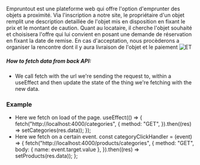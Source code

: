 Empruntout est une plateforme web qui offre l'option d'emprunter des objets a proximité.
Via l'inscription a notre site, le propriétaire d'un objet remplit une description detaillée de l'objet mis en disposition en fixant le prix et le montant de caution.
Quant au locataire, il cherche l'objet souhaité et choisisera l'offre qui lui convient en posant une demande de réservation en fixant la date de remise.
En cas d'acceptation, nous procèderons a organiser la rencontre dont il y aura livraison de l'objet et le paiement
![ET](https://user-images.githubusercontent.com/57017057/159036065-897e04a6-74ed-45dc-b9fa-8e9178eb77a2.png)

##### How to fetch data from back API:

- We call fetch with the url we're sending the request to, within a useEffect and then update the state of the thing we're fetching with the new data.

### Example

- Here we fetch on load of the page.
  useEffect(() => {
  fetch("http://localhost:4000/categories", {
  method: "GET",
  }).then((res) => setCategories(res.data));
  });
- Here we fetch on a certain event.
  const categoryClickHandler = (event) => {
  fetch("http://localhost:4000/products/categories", {
  method: "GET",
  body: { name: event.target.value },
  }).then((res) => setProducts(res.data));
  };
